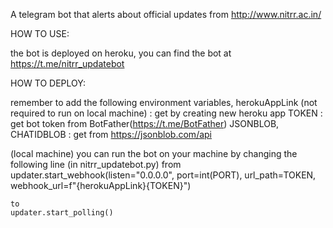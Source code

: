 A telegram bot that alerts about official updates from http://www.nitrr.ac.in/

HOW TO USE:

the bot is deployed on heroku, you can find the bot at https://t.me/nitrr_updatebot

HOW TO DEPLOY:

remember to add the following environment variables,
herokuAppLink (not required to run on local machine) : get by creating new heroku app
TOKEN : get bot token from BotFather(https://t.me/BotFather)
JSONBLOB, CHATIDBLOB : get from https://jsonblob.com/api

(local machine) you can run the bot on your machine by changing the following line (in nitrr_updatebot.py)
	from
    updater.start_webhook(listen="0.0.0.0", port=int(PORT), url_path=TOKEN, webhook_url=f"{herokuAppLink}{TOKEN}")

	to
	updater.start_polling()
